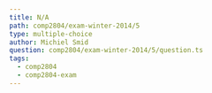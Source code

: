 ```yaml
---
title: N/A
path: comp2804/exam-winter-2014/5
type: multiple-choice
author: Michiel Smid
question: comp2804/exam-winter-2014/5/question.ts
tags:
  - comp2804
  - comp2804-exam
---
```


